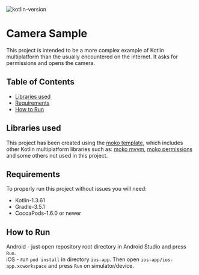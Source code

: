  ![kotlin-version](https://img.shields.io/badge/kotlin-1.3.61-orange)

# Camera Sample

This project is intended to be a more complex example of Kotlin multiplatform than the usually encountered on the internet. It asks for permissions and opens the camera.

## Table of Contents

- [Libraries used](#libraries-used)
- [Requirements](#requirements)
- [How to Run](#how-to-run)

## Libraries used
This project has been created using the [moko template](https://github.com/icerockdev/moko-template), which includes other Kotlin multiplatform libraries such as: [moko mvvm](https://github.com/icerockdev/moko-mvvm), [moko permissions](https://github.com/icerockdev/moko-permissions) and some others not used in this project.

## Requirements
To properly run this project without issues you will need:
- Kotlin-1.3.61
- Gradle-3.5.1
- CocoaPods-1.6.0 or newer

## How to Run

Android - just open repository root directory in Android Studio and press `Run`.  
iOS - run `pod install` in directory `ios-app`. Then open `ios-app/ios-app.xcworkspace` and press `Run` on simulator/device.
